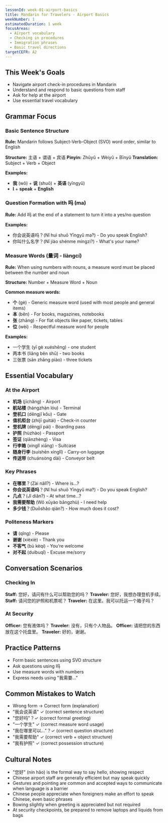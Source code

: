 ```yaml
---
lessonId: week-01-airport-basics
title: Mandarin for Travelers - Airport Basics
weekNumber: 1
estimatedDuration: 1 week
focusAreas:
  - Airport vocabulary
  - Checking in procedures
  - Immigration phrases
  - Basic travel directions
targetCEFR: A2
---
```


## This Week's Goals

- Navigate airport check-in procedures in Mandarin
- Understand and respond to basic questions from staff
- Ask for help at the airport
- Use essential travel vocabulary

## Grammar Focus

### Basic Sentence Structure
**Rule:** Mandarin follows Subject-Verb-Object (SVO) word order, similar to English

**Structure:** 主语 + 谓语 + 宾语
**Pinyin:** Zhǔyǔ + Wèiyǔ + Bīnyǔ
**Translation:** Subject + Verb + Object

**Examples:**
- **我** (wǒ) + **说** (shuō) + **英语** (yīngyǔ)
- **I** + **speak** + **English**

### Question Formation with 吗 (ma)
**Rule:** Add 吗 at the end of a statement to turn it into a yes/no question

**Examples:**
- 你会说英语吗？(Nǐ huì shuō Yīngyǔ ma?) - Do you speak English?
- 你叫什么名字？(Nǐ jiào shénme míngzi?) - What's your name?

### Measure Words (量词 - liàngcí)
**Rule:** When using numbers with nouns, a measure word must be placed between the number and noun

**Structure:** Number + Measure Word + Noun

**Common measure words:**
- **个** (gè) - Generic measure word (used with most people and general items)
- **本** (běn) - For books, magazines, notebooks
- **张** (zhāng) - For flat objects like paper, tickets, tables
- **位** (wèi) - Respectful measure word for people

**Examples:**
- 一个学生 (yī gè xuéshēng) - one student
- 两本书 (liǎng běn shū) - two books
- 三张票 (sān zhāng piào) - three tickets

## Essential Vocabulary

### At the Airport
- **机场** (jīchǎng) - Airport
- **航站楼** (hángzhàn lóu) - Terminal
- **登机口** (dēngjī kǒu) - Gate
- **值机柜台** (zhíjī guìtái) - Check-in counter
- **登机牌** (dēngjī pái) - Boarding pass
- **护照** (hùzhào) - Passport
- **签证** (qiānzhèng) - Visa
- **行李箱** (xínglǐ xiāng) - Suitcase
- **随身行李** (suíshēn xínglǐ) - Carry-on luggage
- **传送带** (chuánsòng dài) - Conveyor belt

### Key Phrases
- **在哪里**？(Zài nǎlǐ?) - Where is...?
- **你会说英语吗**？(Nǐ huì shuō Yīngyǔ ma?) - Do you speak English?
- **几点**？(Jǐ diǎn?) - At what time...?
- **我需要帮助** (Wǒ xūyào bāngzhù) - I need help
- **多少钱**？(Duōshǎo qián?) - How much does it cost?

### Politeness Markers
- **请** (qǐng) - Please
- **谢谢** (xièxiè) - Thank you
- **不客气** (bù kèqi) - You're welcome
- **对不起** (duìbuqǐ) - Excuse me/sorry

## Conversation Scenarios

### Checking In
**Staff:** 您好，请问有什么可以帮助您的吗？
**Traveler:** 您好，我想办理登机手续。
**Staff:** 请问您的护照和机票呢？
**Traveler:** 在这里。我可以托运一个箱子吗？

### At Security
**Officer:** 您有液体吗？
**Traveler:** 没有，只有个人物品。
**Officer:** 请把您的东西放在这个托盘里。
**Traveler:** 好的，谢谢。

## Practice Patterns

- Form basic sentences using SVO structure
- Ask questions using 吗
- Use measure words with numbers
- Express needs using "我需要..."

## Common Mistakes to Watch

- Wrong form → Correct form (explanation)
- "我会说英语" ✓ (correct sentence structure)
- "您好吗"？✓ (correct formal greeting)
- "一个学生" ✓ (correct measure word usage)
- "我在哪里可以..."？✓ (correct question structure)
- "我需要帮助" ✓ (correct verb + object structure)
- "我有护照" ✓ (correct possession structure)

## Cultural Notes

- "您好" (nín hǎo) is the formal way to say hello, showing respect
- Chinese airport staff are generally efficient but may speak quickly
- Gestures and pointing are common and accepted ways to communicate when language is a barrier
- Chinese people appreciate when foreigners make an effort to speak Chinese, even basic phrases
- Bowing slightly when greeting is appreciated but not required
- At security checkpoints, be prepared to remove laptops and liquids from bags
